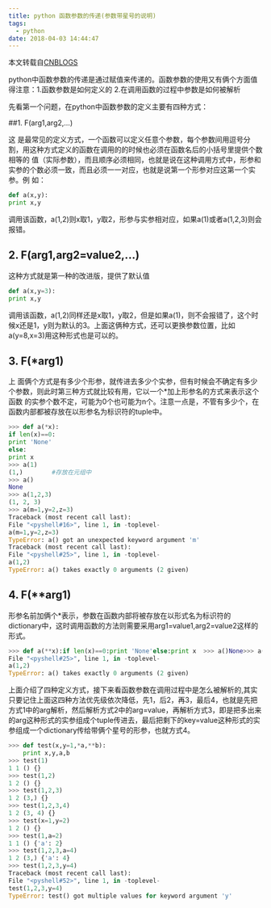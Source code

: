 ```yaml
---
title: python 函数参数的传递(参数带星号的说明)
tags:
  - python
date: 2018-04-03 14:44:47
---
```



本文转载自[CNBLOGS](http://www.cnblogs.com/smiler/archive/2010/08/02/1790132.html)

python中函数参数的传递是通过赋值来传递的。函数参数的使用又有俩个方面值得注意：1.函数参数是如何定义的 2.在调用函数的过程中参数是如何被解析

先看第一个问题，在python中函数参数的定义主要有四种方式：

##1. F(arg1,arg2,...)

这 是最常见的定义方式，一个函数可以定义任意个参数，每个参数间用逗号分割，用这种方式定义的函数在调用的的时候也必须在函数名后的小括号里提供个数相等的 值（实际参数），而且顺序必须相同，也就是说在这种调用方式中，形参和实参的个数必须一致，而且必须一一对应，也就是说第一个形参对应这第一个实参。例 如：

```python
def a(x,y):
print x,y
```

调用该函数，a(1,2)则x取1，y取2，形参与实参相对应，如果a(1)或者a(1,2,3)则会报错。

## 2. F(arg1,arg2=value2,...)

这种方式就是第一种的改进版，提供了默认值

```python
def a(x,y=3):
print x,y
```

调用该函数，a(1,2)同样还是x取1，y取2，但是如果a(1)，则不会报错了，这个时候x还是1，y则为默认的3。上面这俩种方式，还可以更换参数位置，比如a(y=8,x=3)用这种形式也是可以的。

## 3. F(*arg1)

上 面俩个方式是有多少个形参，就传进去多少个实参，但有时候会不确定有多少个参数，则此时第三种方式就比较有用，它以一个*加上形参名的方式来表示这个函数 的实参个数不定，可能为0个也可能为n个。注意一点是，不管有多少个，在函数内部都被存放在以形参名为标识符的tuple中。

```python
>>> def a(*x):
if len(x)==0:
print 'None'
else:
print x
>>> a(1)
(1,)        #存放在元组中
>>> a()
None
>>> a(1,2,3)
(1, 2, 3)
>>> a(m=1,y=2,z=3)
Traceback (most recent call last):
File "<pyshell#16>", line 1, in -toplevel-
a(m=1,y=2,z=3)
TypeError: a() got an unexpected keyword argument 'm'
Traceback (most recent call last):
File "<pyshell#25>", line 1, in -toplevel-
a(1,2)
TypeError: a() takes exactly 0 arguments (2 given)
```

## 4. F(\**arg1)

形参名前加俩个*表示，参数在函数内部将被存放在以形式名为标识符的dictionary中，这时调用函数的方法则需要采用arg1=value1,arg2=value2这样的形式。

```python
>>> def a(**x):if len(x)==0:print 'None'else:print x  >>> a()None>>> a(x=1,y=2){'y': 2, 'x': 1}      #存放在字典中>>> a(1,2)            #这种调用则报错Traceback (most recent call last):
File "<pyshell#25>", line 1, in -toplevel-
a(1,2)
TypeError: a() takes exactly 0 arguments (2 given)
```

上面介绍了四种定义方式，接下来看函数参数在调用过程中是怎么被解析的,其实只要记住上面这四种方法优先级依次降低，先1，后2，再3，最后4，也就是先把方式1中的arg解析，然后解析方式2中的arg=value，再解析方式3，即是把多出来的arg这种形式的实参组成个tuple传进去，最后把剩下的key=value这种形式的实参组成一个dictionary传给带俩个星号的形参，也就方式4。

```python
>>> def test(x,y=1,*a,**b):
    print x,y,a,b
>>> test(1)
1 1 () {}
>>> test(1,2)
1 2 () {}
>>> test(1,2,3)
1 2 (3,) {}
>>> test(1,2,3,4)
1 2 (3, 4) {}
>>> test(x=1,y=2)
1 2 () {}
>>> test(1,a=2)
1 1 () {'a': 2}
>>> test(1,2,3,a=4)
1 2 (3,) {'a': 4}
>>> test(1,2,3,y=4)
Traceback (most recent call last):
File "<pyshell#52>", line 1, in -toplevel-
test(1,2,3,y=4)
TypeError: test() got multiple values for keyword argument 'y'
```